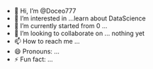 - 👋 Hi, I’m @Doceo777
- 👀 I’m interested in ...learn about DataScience
- 🌱 I’m currently started from 0 ...
- 💞️ I’m looking to collaborate on ... nothing yet
- 📫 How to reach me ...
- 😄 Pronouns: ...
- ⚡ Fun fact: ...

<!---
Doceo777/Doceo777 is a ✨ special ✨ repository because its `README.md` (this file) appears on your GitHub profile.
You can click the Preview link to take a look at your changes.
--->

